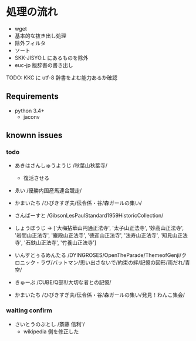 # 処理の流れ

* wget
* 基本的な抜き出し処理
* 除外フィルタ
* ソート
* SKK-JISYO.L にあるものを除外
* euc-jp 版辞書の書き出し

TODO: KKC に utf-8 辞書をよむ能力あるか確認

## Requirements

 * python 3.4+
    * jaconv

## knownn issues

### todo

- あきはさんしゅうようじ /秋葉山秋葉寺/
    - 復活させる

- ゑい /優勝内国産馬連合競走/
- かまいたち /ひびきすぎ夫/伝令係・谷/森ガールの集い/
- さんばーすと /GibsonLesPaulStandard1959HistoricCollection/
- しょうぼうじ -> ['大梅拈華山円通正法寺', '太子山正法寺', '妙高山正法寺', '岩間山正法寺', '巌殿山正法寺', '徳迎山正法寺', '法寿山正法寺', '知見山正法寺', '石鈇山正法寺', '竹養山正法寺']
- いんすとぅるめんたる /DYINGROSES/OpenTheParade/ThemeofGenji/クロニック・ラヴ/バットマン/思い出さないで/約束の絆/記憶の図形/雨だれ/青空/
- きゅーぶ /CUBE/Q部!!/大切な者との記憶/
- かまいたち /ひびきすぎ夫/伝令係・谷/森ガールの集い/発見！わんこ集会/

### waiting confirm

- さいとうのぶとし /斎藤 信利'/
  - wikipedia 側を修正した


